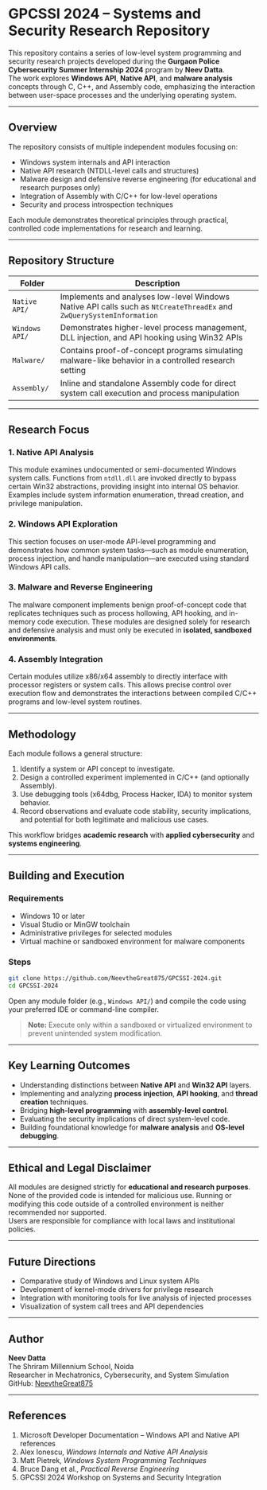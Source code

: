 # GPCSSI 2024 – Systems and Security Research Repository

This repository contains a series of low-level system programming and security research projects developed during the **Gurgaon Police Cybersecurity Summer Internship 2024** program by **Neev Datta**.  
The work explores **Windows API**, **Native API**, and **malware analysis** concepts through C, C++, and Assembly code, emphasizing the interaction between user-space processes and the underlying operating system.

---

## Overview

The repository consists of multiple independent modules focusing on:

- Windows system internals and API interaction  
- Native API research (NTDLL-level calls and structures)  
- Malware design and defensive reverse engineering (for educational and research purposes only)  
- Integration of Assembly with C/C++ for low-level operations  
- Security and process introspection techniques  

Each module demonstrates theoretical principles through practical, controlled code implementations for research and learning.

---

## Repository Structure

| Folder | Description |
|---------|-------------|
| `Native API/` | Implements and analyses low-level Windows Native API calls such as `NtCreateThreadEx` and `ZwQuerySystemInformation` |
| `Windows API/` | Demonstrates higher-level process management, DLL injection, and API hooking using Win32 APIs |
| `Malware/` | Contains proof-of-concept programs simulating malware-like behavior in a controlled research setting |
| `Assembly/` | Inline and standalone Assembly code for direct system call execution and process manipulation |

---

## Research Focus

### 1. Native API Analysis
This module examines undocumented or semi-documented Windows system calls. Functions from `ntdll.dll` are invoked directly to bypass certain Win32 abstractions, providing insight into internal OS behavior. Examples include system information enumeration, thread creation, and privilege manipulation.

### 2. Windows API Exploration
This section focuses on user-mode API-level programming and demonstrates how common system tasks—such as module enumeration, process injection, and handle manipulation—are executed using standard Windows API calls.

### 3. Malware and Reverse Engineering
The malware component implements benign proof-of-concept code that replicates techniques such as process hollowing, API hooking, and in-memory code execution. These modules are designed solely for research and defensive analysis and must only be executed in **isolated, sandboxed environments**.

### 4. Assembly Integration
Certain modules utilize x86/x64 assembly to directly interface with processor registers or system calls. This allows precise control over execution flow and demonstrates the interactions between compiled C/C++ programs and low-level system routines.

---

## Methodology

Each module follows a general structure:

1. Identify a system or API concept to investigate.  
2. Design a controlled experiment implemented in C/C++ (and optionally Assembly).  
3. Use debugging tools (x64dbg, Process Hacker, IDA) to monitor system behavior.  
4. Record observations and evaluate code stability, security implications, and potential for both legitimate and malicious use cases.  

This workflow bridges **academic research** with **applied cybersecurity** and **systems engineering**.

---

## Building and Execution

### Requirements
- Windows 10 or later  
- Visual Studio or MinGW toolchain  
- Administrative privileges for selected modules  
- Virtual machine or sandboxed environment for malware components

### Steps
```bash
git clone https://github.com/NeevtheGreat875/GPCSSI-2024.git
cd GPCSSI-2024
```
Open any module folder (e.g., `Windows API/`) and compile the code using your preferred IDE or command-line compiler.

> **Note:** Execute only within a sandboxed or virtualized environment to prevent unintended system modification.

---

## Key Learning Outcomes

- Understanding distinctions between **Native API** and **Win32 API** layers.  
- Implementing and analyzing **process injection**, **API hooking**, and **thread creation** techniques.  
- Bridging **high-level programming** with **assembly-level control**.  
- Evaluating the security implications of direct system-level code.  
- Building foundational knowledge for **malware analysis** and **OS-level debugging**.

---

## Ethical and Legal Disclaimer

All modules are designed strictly for **educational and research purposes**.  
None of the provided code is intended for malicious use. Running or modifying this code outside of a controlled environment is neither recommended nor supported.  
Users are responsible for compliance with local laws and institutional policies.

---

## Future Directions

- Comparative study of Windows and Linux system APIs  
- Development of kernel-mode drivers for privilege research  
- Integration with monitoring tools for live analysis of injected processes  
- Visualization of system call trees and API dependencies  

---

## Author

**Neev Datta**  
The Shriram Millennium School, Noida  
Researcher in Mechatronics, Cybersecurity, and System Simulation  
GitHub: [NeevtheGreat875](https://github.com/NeevtheGreat875)

---

## References

1. Microsoft Developer Documentation – Windows API and Native API references  
2. Alex Ionescu, *Windows Internals and Native API Analysis*  
3. Matt Pietrek, *Windows System Programming Techniques*  
4. Bruce Dang et al., *Practical Reverse Engineering*  
5. GPCSSI 2024 Workshop on Systems and Security Integration
